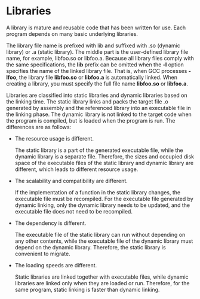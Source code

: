 # Libraries<a name="EN-US_TOPIC_0229243719"></a>

A library is mature and reusable code that has been written for use. Each program depends on many basic underlying libraries.

The library file name is prefixed with lib and suffixed with .so \(dynamic library\) or .a \(static library\). The middle part is the user-defined library file name, for example, libfoo.so or libfoo.a. Because all library files comply with the same specifications, the  **lib**  prefix can be omitted when the  **-l**  option specifies the name of the linked library file. That is, when GCC processes  **-lfoo**, the library file  **libfoo.so**  or  **libfoo.a**  is automatically linked. When creating a library, you must specify the full file name  **libfoo.so**  or  **libfoo.a**.

Libraries are classified into static libraries and dynamic libraries based on the linking time. The static library links and packs the target file .o generated by assembly and the referenced library into an executable file in the linking phase. The dynamic library is not linked to the target code when the program is compiled, but is loaded when the program is run. The differences are as follows:

-   The resource usage is different.

    The static library is a part of the generated executable file, while the dynamic library is a separate file. Therefore, the sizes and occupied disk space of the executable files of the static library and dynamic library are different, which leads to different resource usage.

-   The scalability and compatibility are different.

    If the implementation of a function in the static library changes, the executable file must be recompiled. For the executable file generated by dynamic linking, only the dynamic library needs to be updated, and the executable file does not need to be recompiled.

-   The dependency is different.

    The executable file of the static library can run without depending on any other contents, while the executable file of the dynamic library must depend on the dynamic library. Therefore, the static library is convenient to migrate.

-   The loading speeds are different.

    Static libraries are linked together with executable files, while dynamic libraries are linked only when they are loaded or run. Therefore, for the same program, static linking is faster than dynamic linking.



